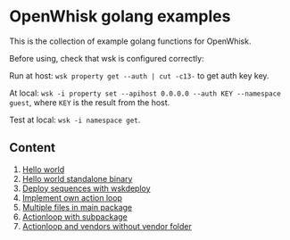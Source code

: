 # OpenWhisk golang examples

This is the collection of example golang functions for OpenWhisk.

Before using, check that wsk is configured correctly:

Run at host: `wsk property get --auth | cut -c13-` to get auth key key.

At local: `wsk -i property set --apihost 0.0.0.0 --auth KEY --namespace guest`, where `KEY` is the result from the host.

Test at local: `wsk -i namespace get`.

## Content

1. [Hello world](hello)
2. [Hello world standalone binary](hello-standalone)
3. [Deploy sequences with wskdeploy](wskdeploy)
4. [Implement own action loop](actionloop)
5. [Multiple files in main package](multifile)
6. [Actionloop with subpackage](actionloop-multifile)
7. [Actionloop and vendors without vendor folder](vendoring)
